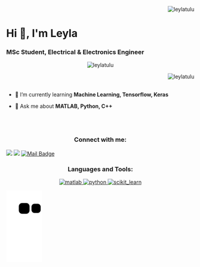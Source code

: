 <p>&nbsp;<img align="right" src="https://github-readme-stats.vercel.app/api?username=leylatulu&show_icons=true&locale=en" alt="leylatulu" /></p>

<h1 align="left">Hi 👋, I'm Leyla</h1>
<h3 align="left">MSc Student, Electrical & Electronics Engineer</h3>




<p align="center"> <img src="https://komarev.com/ghpvc/?username=leylatulu&label=Profile%20views&color=8000bf&style=flat" alt="leylatulu" /> </p>

<p><img align="right" src="https://github-readme-stats.vercel.app/api/top-langs?username=leylatulu&show_icons=true&locale=en&layout=compact" alt="leylatulu" /></p>


<br>
<br>

- 🌱 I’m currently learning **Machine Learning, Tensorflow, Keras**

- 💬 Ask me about **MATLAB, Python, C++**

<br>
<br>



<h3 align="center">Connect with me:</h3>

[![](https://img.shields.io/badge/linkedin-%230077B5.svg?&style=for-the-badge&logo=linkedin&logoColor=white)](https://www.linkedin.com/in/leylatülü/)
[![](https://img.shields.io/badge/medium-%2312100E.svg?&style=for-the-badge&logo=medium&logoColor=white)](https://medium.com/@98leylatulu)
[![Mail Badge](https://img.shields.io/badge/98leylatulu@gmail.com-c14438?style=for-the-badge&logo=Gmail&logoColor=white&link=mailto:98leylatulu@gmail.com)](mailto:98leylatulu@gmail.com)



<h3 align="center">Languages and Tools:</h3>
<p align="center"> <a href="https://www.mathworks.com/" target="_blank"> <img src="https://upload.wikimedia.org/wikipedia/commons/thumb/2/21/Matlab_Logo.png/534px-Matlab_Logo.png" alt="matlab" width="40" height="40"/> </a> <a href="https://www.python.org" target="_blank"> <img src="https://upload.wikimedia.org/wikipedia/commons/thumb/c/c3/Python-logo-notext.svg/768px-Python-logo-notext.svg.png" alt="python" width="40" height="40"/> </a> <a href="https://scikit-learn.org/" target="_blank"> <img src="https://upload.wikimedia.org/wikipedia/commons/0/05/Scikit_learn_logo_small.svg" alt="scikit_learn" width="40" height="40"/> </a>
  
![snake svg](https://github.com/leylatulu/leylatulu/blob/output/github-contribution-grid-snake.svg)

</p>



